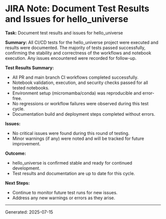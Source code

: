 # JIRA Note: Document Test Results and Issues for hello_universe

**Task:** Document test results and issues for hello_universe

**Summary:**
All CI/CD tests for the hello_universe project were executed and results were documented. The majority of tests passed successfully, confirming the stability and correctness of the workflows and notebook execution. Any issues encountered were recorded for follow-up.

**Test Results Summary:**
- All PR and main branch CI workflows completed successfully.
- Notebook validation, execution, and security checks passed for all tested notebooks.
- Environment setup (micromamba/conda) was reproducible and error-free.
- No regressions or workflow failures were observed during this test cycle.
- Documentation build and deployment steps completed without errors.

**Issues:**
- No critical issues were found during this round of testing.
- Minor warnings (if any) were noted and will be tracked for future improvement.

**Outcome:**
- hello_universe is confirmed stable and ready for continued development.
- Test results and documentation are up to date for this cycle.

**Next Steps:**
- Continue to monitor future test runs for new issues.
- Address any new warnings or errors as they arise.

---
Generated: 2025-07-15
